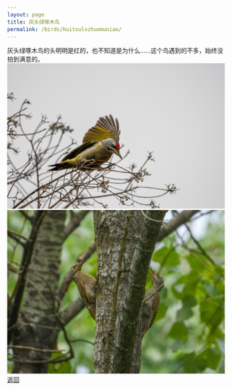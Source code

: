 ```yaml
---
layout: page
title: 灰头绿啄木鸟
permalink: /birds/huitoulvzhuomuniao/
---
```

灰头绿啄木鸟的头明明是红的，也不知道是为什么……这个鸟遇到的不多，始终没拍到满意的。
![](../picture/灰头绿啄木鸟/DSC_1729.jpg)
![](../picture/灰头绿啄木鸟/DSCN0414.jpg)
[返回](../../)